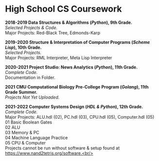 # High School CS Coursework
**2018-2019 Data Structures & Algorithms (*Python*), 9th Grade.**<br/>
*Selected Projects & Code.*<br/>
Major Projects: Red-Black Tree, Edmonds-Karp<br/>

**2019-2020 Structure & Interpretation of Computer Programs (*Scheme Lisp*), 10th Grade.**<br/>
*Selected Projects.*<br/>
Major Projects: RML Interpreter, Meta Lisp Interpreter<br/>

**2020-2021 Project Studio: News Analytics (*Python*), 11th Grade.**<br/>
*Complete Code.*<br/>
Documentation in Folder.

**2021 CMU Computational Biology Pre-College Program (*Golang*), 11th Grade Summer.**<br/>
*Projects Not Yet Uploaded.*

**2021-2022 Computer Systems Design (*HDL & Python*), 12th Grade.**<br/>
*Complete Code.*<br/>
Major Projects: ALU.hdl (02), PC.hdl (03), CPU.hdl (05), Computer.hdl (05)<br/>
01 Basic Boolean Gates<br/>
02 ALU<br/>
03 Memory & PC<br/>
04 Machine Language Practice<br/>
05 CPU & Computer<br/>
Projects cannot be run without software & setup found at https://www.nand2tetris.org/software.<br/>
